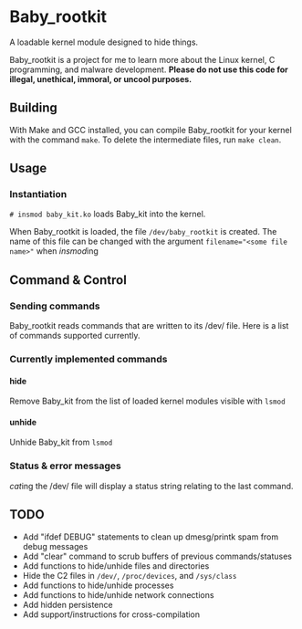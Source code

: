 # Baby_rootkit

A loadable kernel module designed to hide things.

Baby_rootkit is a project for me to learn more about the Linux kernel, C programming, and malware development. **Please do not use this code for illegal, unethical, immoral, or uncool purposes.**

## Building

With Make and GCC installed, you can compile Baby_rootkit for your kernel with the command `make`. To delete the intermediate files, run `make clean`.

## Usage

### Instantiation

`# insmod baby_kit.ko` loads Baby_kit into the kernel.

When Baby_rootkit is loaded, the file `/dev/baby_rootkit` is created. The name of this file can be changed with the argument `filename="<some file name>"` when *insmod*ing 

## Command & Control

### Sending commands

Baby_rootkit reads commands that are written to its /dev/ file. Here is a list of commands supported currently.

### Currently implemented commands

#### hide

Remove Baby_kit from the list of loaded kernel modules visible with `lsmod`

#### unhide

Unhide Baby_kit from `lsmod`

### Status & error messages

*cat*ing the /dev/ file will display a status string relating to the last command.

## TODO

 * Add "ifdef DEBUG" statements to clean up dmesg/printk spam from debug messages
 * Add "clear" command to scrub buffers of previous commands/statuses
 * Add functions to hide/unhide files and directories
 * Hide the C2 files in `/dev/`, `/proc/devices`, and `/sys/class`
 * Add functions to hide/unhide processes
 * Add functions to hide/unhide network connections
 * Add hidden persistence
 * Add support/instructions for cross-compilation
